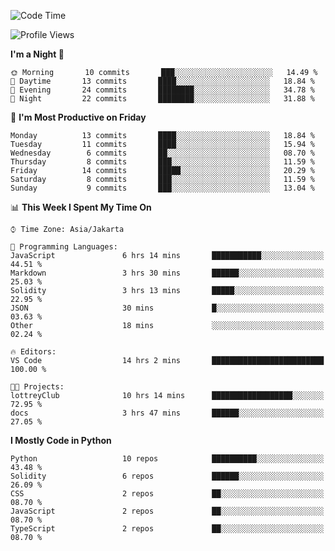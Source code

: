 <!--START_SECTION:waka-->
![Code Time](http://img.shields.io/badge/Code%20Time-1%2C377%20hrs%2019%20mins-blue)

![Profile Views](http://img.shields.io/badge/Profile%20Views-7-blue)

**I'm a Night 🦉** 

```text
🌞 Morning       10 commits       ███░░░░░░░░░░░░░░░░░░░░░░   14.49 % 
🌆 Daytime       13 commits       ████░░░░░░░░░░░░░░░░░░░░░   18.84 % 
🌃 Evening       24 commits       ████████░░░░░░░░░░░░░░░░░   34.78 % 
🌙 Night         22 commits       ████████░░░░░░░░░░░░░░░░░   31.88 % 

```
📅 **I'm Most Productive on Friday** 

```text
Monday          13 commits       ████░░░░░░░░░░░░░░░░░░░░░   18.84 % 
Tuesday         11 commits       ████░░░░░░░░░░░░░░░░░░░░░   15.94 % 
Wednesday        6 commits       ██░░░░░░░░░░░░░░░░░░░░░░░   08.70 % 
Thursday         8 commits       ███░░░░░░░░░░░░░░░░░░░░░░   11.59 % 
Friday          14 commits       █████░░░░░░░░░░░░░░░░░░░░   20.29 % 
Saturday         8 commits       ███░░░░░░░░░░░░░░░░░░░░░░   11.59 % 
Sunday           9 commits       ███░░░░░░░░░░░░░░░░░░░░░░   13.04 % 

```


📊 **This Week I Spent My Time On** 

```text
⌚︎ Time Zone: Asia/Jakarta

💬 Programming Languages: 
JavaScript               6 hrs 14 mins       ███████████░░░░░░░░░░░░░░   44.51 % 
Markdown                 3 hrs 30 mins       ██████░░░░░░░░░░░░░░░░░░░   25.03 % 
Solidity                 3 hrs 13 mins       █████░░░░░░░░░░░░░░░░░░░░   22.95 % 
JSON                     30 mins             █░░░░░░░░░░░░░░░░░░░░░░░░   03.63 % 
Other                    18 mins             ░░░░░░░░░░░░░░░░░░░░░░░░░   02.24 % 

🔥 Editors: 
VS Code                  14 hrs 2 mins       █████████████████████████   100.00 % 

🐱‍💻 Projects: 
lottreyClub              10 hrs 14 mins      ██████████████████░░░░░░░   72.95 % 
docs                     3 hrs 47 mins       ██████░░░░░░░░░░░░░░░░░░░   27.05 % 

```

**I Mostly Code in Python** 

```text
Python                   10 repos            ██████████░░░░░░░░░░░░░░░   43.48 % 
Solidity                 6 repos             ██████░░░░░░░░░░░░░░░░░░░   26.09 % 
CSS                      2 repos             ██░░░░░░░░░░░░░░░░░░░░░░░   08.70 % 
JavaScript               2 repos             ██░░░░░░░░░░░░░░░░░░░░░░░   08.70 % 
TypeScript               2 repos             ██░░░░░░░░░░░░░░░░░░░░░░░   08.70 % 

```



<!--END_SECTION:waka-->
